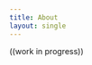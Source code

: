 ```yaml
---
title: About
layout: single
---
```


<!-- ![a headshot](/images/charles-cropped.jpg) -->

((work in progress))